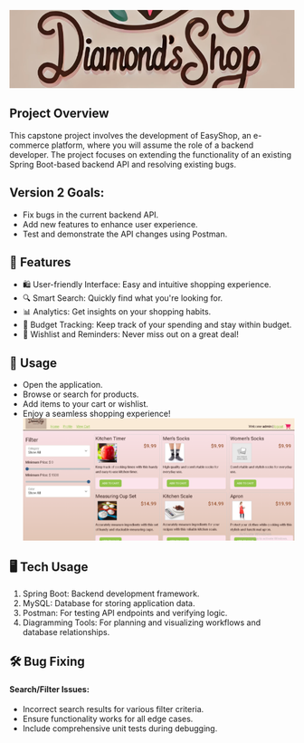 
![img_3.png](img_3.png)

## Project Overview

This capstone project involves the development of EasyShop, an e-commerce platform, where you will assume the role of a backend developer. The project focuses on extending the functionality of an existing Spring Boot-based backend API and resolving existing bugs.

## Version 2 Goals:

* Fix bugs in the current backend API.
* Add new features to enhance user experience.
* Test and demonstrate the API changes using Postman.

## **🎯 Features**
* 🛍️ User-friendly Interface: Easy and intuitive shopping experience.
* 🔍 Smart Search: Quickly find what you're looking for.
* 📊 Analytics: Get insights on your shopping habits.
* 💸 Budget Tracking: Keep track of your spending and stay within budget.
* 📅 Wishlist and Reminders: Never miss out on a great deal!


## **🚀 Usage**

* Open the application.
* Browse or search for products.
* Add items to your cart or wishlist.
* Enjoy a seamless shopping experience!
  ![img_1.png](img_1.png)

## **🖥️ Tech Usage**
1. Spring Boot: Backend development framework.
2. MySQL: Database for storing application data.
3. Postman: For testing API endpoints and verifying logic.
4. Diagramming Tools: For planning and visualizing workflows and database relationships.


## **🛠️ Bug Fixing**
#### Search/Filter Issues:
* Incorrect search results for various filter criteria.
* Ensure functionality works for all edge cases.
* Include comprehensive unit tests during debugging.